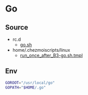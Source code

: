 # Go

## Source

- rc.d
  - [go.sh](../rc.d/go.sh)
- home/.chezmoiscripts/linux
  - [run_once_after_B3-go.sh.tmpl](../home/.chezmoiscripts/linux/run_once_after_B3-go.sh.tmpl)

## Env

```bash
GOROOT="/usr/local/go"
GOPATH="$HOME/.go"
```

